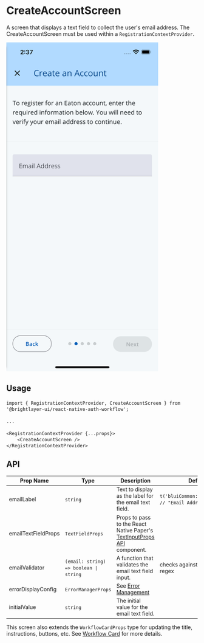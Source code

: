 # CreateAccountScreen

A screen that displays a text field to collect the user's email address. The CreateAccountScreen must be used within a `RegistrationContextProvider`.

<img width="400" alt="Create Account" src="../../media/screens/create-account.png">

## Usage

```tsx
import { RegistrationContextProvider, CreateAccountScreen } from '@brightlayer-ui/react-native-auth-workflow';

...

<RegistrationContextProvider {...props}>
    <CreateAccountScreen />
</RegistrationContextProvider>
```

## API

| Prop Name           | Type                                   | Description                                                                                                                                                | Default                                           |
| ------------------- | -------------------------------------- | ---------------------------------------------------------------------------------------------------------------------------------------------------------- | ------------------------------------------------- |
| emailLabel          | `string`                               | Text to display as the label for the email text field.                                                                                                     | `t('bluiCommon:LABELS.EMAIL') // "Email Address"` |
| emailTextFieldProps | `TextFieldProps`                       | Props to pass to the React Native Paper's [TextInputProps API](https://callstack.github.io/react-native-paper/docs/components/TextInput/#props) component. |                                                   |
| emailValidator      | `(email: string) => boolean \| string` | A function that validates the email text field input.                                                                                                      | checks against valid email regex                  |
| errorDisplayConfig  | `ErrorManagerProps`                    | See [Error Management](../error-management.md)                                                                                                             |                                                   |
| initialValue        | `string`                               | The initial value for the email text field.                                                                                                                |                                                   |

This screen also extends the `WorkflowCardProps` type for updating the title, instructions, buttons, etc. See [Workflow Card](../components/workflow-card.md) for more details.
